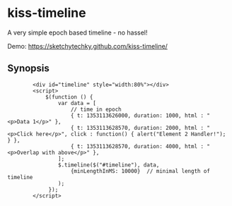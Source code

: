 kiss-timeline
=============

A very simple epoch based timeline - no hassel!

Demo: https://sketchytechky.github.com/kiss-timeline/

## Synopsis ##

            <div id="timeline" style="width:80%"></div>
            <script>
                $(function () {
                    var data = [
                        // time in epoch
                        { t: 1353113626000, duration: 1000, html : "<p>Data 1</p>" },
                        { t: 1353113628570, duration: 2000, html : "<p>Click here</p>", click : function() { alert("Element 2 Handler!"); } },
                        { t: 1353113628570, duration: 4000, html : "<p>Overlap with above</p>" },
                    ];
                    $.timeline($("#timeline"), data, 
                        {minLengthInMS: 10000}  // minimal length of timeline
                    );
                 });
            </script> 

